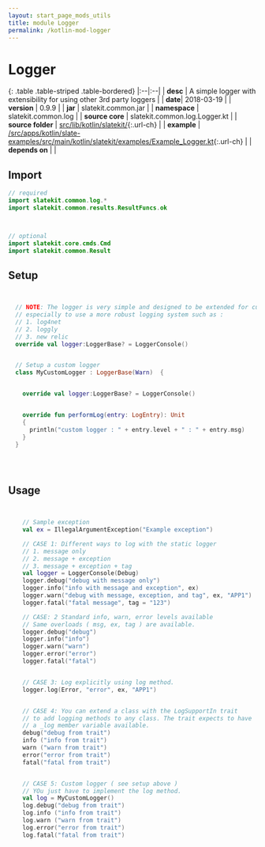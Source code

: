 ```yaml
---
layout: start_page_mods_utils
title: module Logger
permalink: /kotlin-mod-logger
---
```


# Logger

{: .table .table-striped .table-bordered}
|:--|:--|
| **desc** | A simple logger with extensibility for using other 3rd party loggers | 
| **date**| 2018-03-19 |
| **version** | 0.9.9  |
| **jar** | slatekit.common.jar  |
| **namespace** | slatekit.common.log  |
| **source core** | slatekit.common.log.Logger.kt  |
| **source folder** | [src/lib/kotlin/slatekit/](https://github.com/code-helix/slatekit/tree/master/src/lib/kotlin/slatekit/){:.url-ch}  |
| **example** | [/src/apps/kotlin/slate-examples/src/main/kotlin/slatekit/examples/Example_Logger.kt](https://github.com/code-helix/slatekit/tree/master/src/lib/kotlin/slatekit-examples/src/main/kotlin/slatekit/examples/Example_Logger.kt){:.url-ch} |
| **depends on** |   |

## Import
```kotlin 
// required 
import slatekit.common.log.*
import slatekit.common.results.ResultFuncs.ok



// optional 
import slatekit.core.cmds.Cmd
import slatekit.common.Result


```

## Setup
```kotlin


  // NOTE: The logger is very simple and designed to be extended for customization
  // especially to use a more robust logging system such as :
  // 1. log4net
  // 2. loggly
  // 3. new relic
  override val logger:LoggerBase? = LoggerConsole()


  // Setup a custom logger
  class MyCustomLogger : LoggerBase(Warn)  {


    override val logger:LoggerBase? = LoggerConsole()


    override fun performLog(entry: LogEntry): Unit
    {
      println("custom logger : " + entry.level + " : " + entry.msg)
    }
  }


  

```

## Usage
```kotlin


    // Sample exception
    val ex = IllegalArgumentException("Example exception")

    // CASE 1: Different ways to log with the static logger
    // 1. message only
    // 2. message + exception
    // 3. message + exception + tag
    val logger = LoggerConsole(Debug)
    logger.debug("debug with message only")
    logger.info("info with message and exception", ex)
    logger.warn("debug with message, exception, and tag", ex, "APP1")
    logger.fatal("fatal message", tag = "123")

    // CASE: 2 Standard info, warn, error levels available
    // Same overloads ( msg, ex, tag ) are available.
    logger.debug("debug")
    logger.info("info")
    logger.warn("warn")
    logger.error("error")
    logger.fatal("fatal")


    // CASE 3: Log explicitly using log method.
    logger.log(Error, "error", ex, "APP1")


    // CASE 4: You can extend a class with the LogSupportIn trait
    // to add logging methods to any class. The trait expects to have
    // a _log member variable available.
    debug("debug from trait")
    info ("info from trait")
    warn ("warn from trait")
    error("error from trait")
    fatal("fatal from trait")


    // CASE 5: Custom logger ( see setup above )
    // YOu just have to implement the log method.
    val log = MyCustomLogger()
    log.debug("debug from trait")
    log.info ("info from trait")
    log.warn ("warn from trait")
    log.error("error from trait")
    log.fatal("fatal from trait")
    

```

